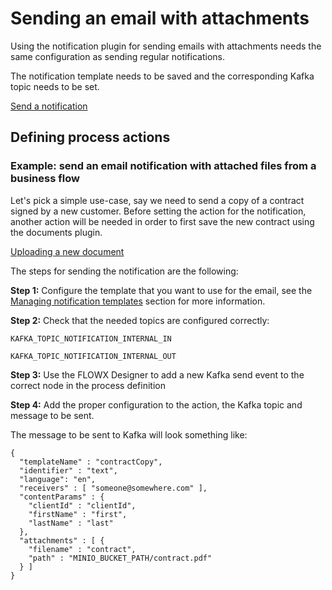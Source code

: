 # Sending an email with attachments

Using the notification plugin for sending emails with attachments needs the same configuration as sending regular notifications.

The notification template needs to be saved and the corresponding Kafka topic needs to be set.

[Send a notification](sending-a-notification.md)

## **Defining process actions**

### Example: send an email notification with attached files from a business flow

Let's pick a simple use-case, say we need to send a copy of a contract signed by a new customer. Before setting the action for the notification, another action will be needed in order to first save the new contract using the documents plugin.

[Uploading a new document](../../documents-plugin/using-documents-plugin/uploading-a-new-document.md)

The steps for sending the notification are the following:

**Step 1:** Configure the template that you want to use for the email, see the [Managing notification templates](managing-notification-templates) section for more information.

**Step 2:** Check that the needed topics are configured correctly:

`KAFKA_TOPIC_NOTIFICATION_INTERNAL_IN`

`KAFKA_TOPIC_NOTIFICATION_INTERNAL_OUT`

**Step 3:** Use the FLOWX Designer to add a new Kafka send event to the correct node in the process definition

**Step 4:** Add the proper configuration to the action, the Kafka topic and message to be sent.

The message to be sent to Kafka will look something like:

```
{
  "templateName" : "contractCopy",
  "identifier" : "text",
  "language": "en",
  "receivers" : [ "someone@somewhere.com" ],
  "contentParams" : {
    "clientId" : "clientId",
    "firstName" : "first",
    "lastName" : "last"
  },
  "attachments" : [ {
    "filename" : "contract",
    "path" : "MINIO_BUCKET_PATH/contract.pdf"
  } ]
}
```